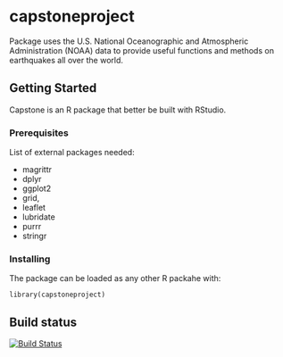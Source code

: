 # capstoneproject
Package uses the U.S. National Oceanographic and Atmospheric Administration (NOAA) data to provide useful 
functions and methods on earthquakes all over the world.

## Getting Started

Capstone is an R package that better be built with RStudio. 

### Prerequisites

List of external packages needed:

- magrittr
- dplyr
- ggplot2
- grid,
- leaflet
- lubridate
- purrr
- stringr

### Installing

The package can be loaded as any other R packahe with:
```
library(capstoneproject)
```

## Build status
[![Build Status](https://travis-ci.org/Fedeo/capstoneproject.svg?branch=capstoneproject)](https://travis-ci.org/Fedeo/capstoneproject)


